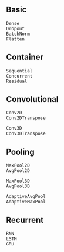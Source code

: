 ## Basic

```@docs
Dense
Dropout
BatchNorm
Flatten
```

## Container

```@docs
Sequential
Concurrent
Residual
```

## Convolutional

```@docs
Conv2D
Conv2DTranspose

Conv3D
Conv3DTranspose
```

## Pooling

```@docs
MaxPool2D
AvgPool2D

MaxPool3D
AvgPool3D

AdaptiveAvgPool
AdaptiveMaxPool
```

## Recurrent

```@docs
RNN
LSTM
GRU
```
